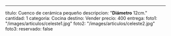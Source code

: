 ---
titulo: Cuenco de cerámica pequeño
descripcion: "**Diámetro** 12cm."
cantidad: 1
categoria: Cocina
destino: Vender
precio: 400
entrega: 
foto1: "/images/articulos/celeste1.jpg"
foto2: "/images/articulos/celeste2.jpg"
foto3: 
reservado: false
